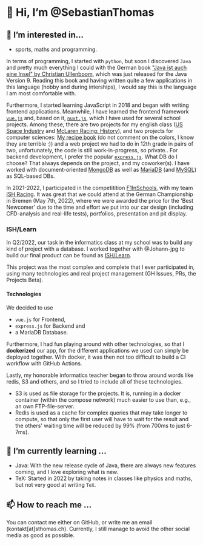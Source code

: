 # 👋 Hi, I’m @SebastianThomas

## 👀 I’m interested in...
-  sports, maths and programming. 
 
In terms of programming, I started with `python`, but soon I discovered `Java` and pretty much everything I could with the German book ["Java ist auch eine Insel" by Christian Ullenboom](https://www.rheinwerk-verlag.de/java-ist-auch-eine-insel/), which was just released for the Java Version 9. Reading this book and having written quite a few applications in this language (hobby and during interships), I would say this is the language I am most comfortable with. 

Furthermore, I started learning JavaScript in 2018 and began with writing frontend applications. Meanwhile, I have learned the frontend framework [`vue.js`](https://vuejs.org/) and, based on it, [`nuxt.js`](https://v3.nuxtjs.org/), which I have used for several school projects. Among these, there are two projects for my english class ([US Space Industry](https://us-space-industry.sthomas.ch/) and [McLaren Racing: History](https://mclaren-history.sthomas.ch/)), and two projects for computer sciences: [My recipe book](https://kochbuch-sebastian.herokuapp.com/) (do not comment on the colors, I know they are terrible :)) and a web project we had to do in 12th grade in pairs of two, unfortunately, the code is still work-in-progress, so private.. 
For backend development, I prefer the popular [`express.js`](https://expressjs.com/). 
What DB do I choose? That always depends on the project, and my coworker(s). I have worked with document-oriented [MongoDB](https://www.mongodb.com/) as well as [MariaDB](https://mariadb.org/) (and [MySQL](https://www.mysql.com/)) as SQL-based DBs. 

In 2021-2022, I participated in the competitition [F1InSchools](https://www.f1inschools.com/), with my team [ISH Racing](https://ishracing.de). It was great that we could attend at the German Championship in Bremen (May 7th, 2022), where we were awarded the price for the 'Best Newcomer' due to the time and effort we put into our car design (including CFD-analysis and real-life tests), portfolios, presentation and pit display. 

### ISH/Learn
In Q2/2022, our task in the informatics class at my school was to build any kind of project with a database. I worked together with @Johann-jpg to build our final product can be found as [ISH/Learn](https://github.com/ishlearn/ishlearn). 

This project was the most complex and complete that I ever participated in, using many technologies and real project management (GH Issues, PRs, the Projects Beta).

#### Technologies 
We decided to use 
- `vue.js` for Frontend, 
- `express.js` for Backend and 
- a MariaDB Database. 

Furthermore, I had fun playing around with other technologies, so that I **dockerized** our app, for the different applications we used can simply be deployed together. With docker, it was then not too difficult to build a CI workflow with GitHub Actions. 

Lastly, my honorable informatics teacher began to throw around words like redis, S3 and others, and so I tried to include all of these technologies. 
- S3 is used as file storage for the projects. It is, running in a docker container (within the compose network) much easier to use than, e.g., an own FTP-file-server. 
- Redis is used as a cache for complex queries that may take longer to compute, so that only the first user will have to wait for the result and the others' waiting time will be reduced by 99% (from 700ms to just 6-7ms).

## 🌱 I’m currently learning ...
- Java: With the new release cycle of Java, there are always new features coming, and I love exploring what is new. 
- TeX: Started in 2022 by taking notes in classes like physics and maths, but not very good at writing `TeX`. 

<!--## 💞️ I’m looking to collaborate on ...-->
## 📫 How to reach me ...
You can contact me either on GitHub, or write me an email (kontakt[at]sthomas.ch). Currently, I still manage to avoid the other social media as good as possible.

<!---
SebastianThomas/SebastianThomas is a ✨ special ✨ repository because its `README.md` (this file) appears on your GitHub profile.
You can click the Preview link to take a look at your changes.
--->
